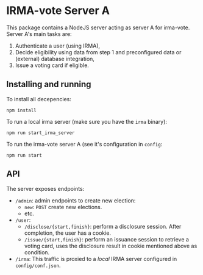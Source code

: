 # IRMA-vote Server A

This package contains a NodeJS server acting as server A for irma-vote.
Server A's main tasks are:
1. Authenticate a user (using IRMA), 
2. Decide eligibility using data from step 1 and preconfigured data or (external) database integration,
3. Issue a voting card if eligible. 

## Installing and running

To install all decepencies:

```
npm install
```

To run a local irma server (make sure you have the `irma` binary):

```
npm run start_irma_server
```

To run the irma-vote server A (see it's configuration in `config`:

```
npm run start
```

## API

The server exposes endpoints:

- `/admin`: admin endpoints to create new election:
  - `new`: `POST` create new elections.
  - etc.
- `/user`:
  - `/disclose/{start,finish}`: perform a disclosure session. After completion, the user has a cookie.
  - `/issue/{start,finish}`: perform an issuance session to retrieve a voting card, uses the disclosure result in cookie mentioned above as condition.
- `/irma`: This traffic is proxied to a *local* IRMA server configured in `config/conf.json`.
